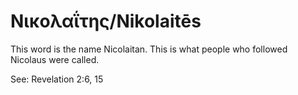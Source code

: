 # Νικολαΐτης/Nikolaitēs

This word is the name Nicolaitan. This is what people who followed Nicolaus were called.

See: Revelation 2:6, 15
